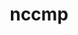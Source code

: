 ---
title: "nccmp"
layout: cache
categories: [package, v0.20.0]
meta: {"versions": ["1.9.0.1"], "compilers": ["gcc@=11.1.0", "oneapi@=2023.0.0"], "oss": ["ubuntu20.04"], "platforms": ["linux"], "targets": ["ppc64le", "x86_64", "x86_64_v3"], "stacks": ["e4s", "e4s-oneapi", "e4s-power", "root"], "num_specs": 3, "num_specs_by_stack": {"e4s-power": 1, "root": 3, "e4s-oneapi": 1, "e4s": 1}}
spec_details: [{"hash": "h6uvytaqlrkzwhuknmhqsvvkqg7ptrjc", "compiler": "gcc@=11.1.0", "versions": ["1.9.0.1"], "os": "ubuntu20.04", "platform": "linux", "target": "ppc64le", "variants": ["build_system=cmake", "build_type=Release", "generator=make", "~ipo"], "stacks": ["e4s-power", "root"], "size": "-", "tarball": "https://binaries.spack.io/releases/v0.20.0/build_cache/linux-ubuntu20.04-ppc64le/gcc-11.1.0/nccmp-1.9.0.1/linux-ubuntu20.04-ppc64le-gcc-11.1.0-nccmp-1.9.0.1-h6uvytaqlrkzwhuknmhqsvvkqg7ptrjc.spack"}, {"hash": "pza3zsrivqr3e6pi4rneavnl5p7nwbv3", "compiler": "oneapi@=2023.0.0", "versions": ["1.9.0.1"], "os": "ubuntu20.04", "platform": "linux", "target": "x86_64", "variants": ["build_system=cmake", "build_type=Release", "generator=make", "~ipo"], "stacks": ["root", "e4s-oneapi"], "size": "-", "tarball": "https://binaries.spack.io/releases/v0.20.0/build_cache/linux-ubuntu20.04-x86_64/oneapi-2023.0.0/nccmp-1.9.0.1/linux-ubuntu20.04-x86_64-oneapi-2023.0.0-nccmp-1.9.0.1-pza3zsrivqr3e6pi4rneavnl5p7nwbv3.spack"}, {"hash": "fiuaztnp4tbsegdf2hj7skes2qxbef4v", "compiler": "gcc@=11.1.0", "versions": ["1.9.0.1"], "os": "ubuntu20.04", "platform": "linux", "target": "x86_64_v3", "variants": ["build_system=cmake", "build_type=Release", "generator=make", "~ipo"], "stacks": ["e4s", "root"], "size": "-", "tarball": "https://binaries.spack.io/releases/v0.20.0/build_cache/linux-ubuntu20.04-x86_64_v3/gcc-11.1.0/nccmp-1.9.0.1/linux-ubuntu20.04-x86_64_v3-gcc-11.1.0-nccmp-1.9.0.1-fiuaztnp4tbsegdf2hj7skes2qxbef4v.spack"}]
---